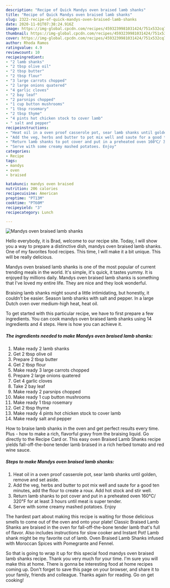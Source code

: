 ```yaml
---
description: "Recipe of Quick Mandys oven braised lamb shanks"
title: "Recipe of Quick Mandys oven braised lamb shanks"
slug: 2322-recipe-of-quick-mandys-oven-braised-lamb-shanks
date: 2020-11-01T07:38:24.916Z
image: https://img-global.cpcdn.com/recipes/4593239981031424/751x532cq70/mandys-oven-braised-lamb-shanks-recipe-main-photo.jpg
thumbnail: https://img-global.cpcdn.com/recipes/4593239981031424/751x532cq70/mandys-oven-braised-lamb-shanks-recipe-main-photo.jpg
cover: https://img-global.cpcdn.com/recipes/4593239981031424/751x532cq70/mandys-oven-braised-lamb-shanks-recipe-main-photo.jpg
author: Rhoda Ramos
ratingvalue: 4.9
reviewcount: 10
recipeingredient:
- "2 lamb shanks"
- "2 tbsp olive oil"
- "2 tbsp butter"
- "2 tbsp flour"
- "3 large carrots chopped"
- "2 large onions quatered"
- "4 garlic cloves"
- "2 bay leaf"
- "2 parsnips chopped"
- "1 cup button mushrooms"
- "1 tbsp rosemary"
- "2 tbsp thyme"
- "4 pints hot chicken stock to cover lamb"
- " salt and pepper"
recipeinstructions:
- "Heat oil in a oven proof casserole pot, sear lamb shanks until golden, remove and set aside."
- "Add the veg, herbs and butter to pot mix well and saute for a good ten minutes, add the flour to create a roux. Add hot stock and stir well."
- "Return lamb shanks to pot cover and put in a preheated oven 160℃/ 320℉ for at least 3 hours until meat is super tender."
- "Serve with some creamy mashed potatoes. Enjoy"
categories:
- Recipe
tags:
- mandys
- oven
- braised

katakunci: mandys oven braised 
nutrition: 206 calories
recipecuisine: American
preptime: "PT13M"
cooktime: "PT60M"
recipeyield: "3"
recipecategory: Lunch

---
```



![Mandys oven braised lamb shanks](https://img-global.cpcdn.com/recipes/4593239981031424/751x532cq70/mandys-oven-braised-lamb-shanks-recipe-main-photo.jpg)

Hello everybody, it is Brad, welcome to our recipe site. Today, I will show you a way to prepare a distinctive dish, mandys oven braised lamb shanks. One of my favorites food recipes. This time, I will make it a bit unique. This will be really delicious.

Mandys oven braised lamb shanks is one of the most popular of current trending meals in the world. It's simple, it's quick, it tastes yummy. It is enjoyed by millions daily. Mandys oven braised lamb shanks is something that I've loved my entire life. They are nice and they look wonderful.

Braising lamb shanks might sound a little intimidating, but honestly, it couldn&#39;t be easier. Season lamb shanks with salt and pepper. In a large Dutch oven over medium-high heat, heat oil.


To get started with this particular recipe, we have to first prepare a few ingredients. You can cook mandys oven braised lamb shanks using 14 ingredients and 4 steps. Here is how you can achieve it.

<!--inarticleads1-->

##### The ingredients needed to make Mandys oven braised lamb shanks:

1. Make ready 2 lamb shanks
1. Get 2 tbsp olive oil
1. Prepare 2 tbsp butter
1. Get 2 tbsp flour
1. Make ready 3 large carrots chopped
1. Prepare 2 large onions quatered
1. Get 4 garlic cloves
1. Take 2 bay leaf
1. Make ready 2 parsnips chopped
1. Make ready 1 cup button mushrooms
1. Make ready 1 tbsp rosemary
1. Get 2 tbsp thyme
1. Make ready 4 pints hot chicken stock to cover lamb
1. Make ready  salt and pepper


How to braise lamb shanks in the oven and get perfect results every time. Plus - how to make a rich, flavorful gravy from the braising liquid. Go directly to the Recipe Card or. This easy oven Braised Lamb Shanks recipe yields fall-off-the-bone tender lamb braised in a rich herbed tomato and red wine sauce. 

<!--inarticleads2-->

##### Steps to make Mandys oven braised lamb shanks:

1. Heat oil in a oven proof casserole pot, sear lamb shanks until golden, remove and set aside.
1. Add the veg, herbs and butter to pot mix well and saute for a good ten minutes, add the flour to create a roux. Add hot stock and stir well.
1. Return lamb shanks to pot cover and put in a preheated oven 160℃/ 320℉ for at least 3 hours until meat is super tender.
1. Serve with some creamy mashed potatoes. Enjoy


The hardest part about making this recipe is waiting for those delicious smells to come out of the oven and onto your plate! Classic Braised Lamb Shanks are braised in the oven for fall-off-the-bone tender lamb that&#39;s full of flavor. Also includes instructions for slow cooker and Instant Pot! Lamb shank might be my favorite cut of lamb. Oven Braised Lamb Shanks infused with Moroccan Spices with Pomegrante and Fennel. 

So that is going to wrap it up for this special food mandys oven braised lamb shanks recipe. Thank you very much for your time. I'm sure you will make this at home. There is gonna be interesting food at home recipes coming up. Don't forget to save this page on your browser, and share it to your family, friends and colleague. Thanks again for reading. Go on get cooking!
